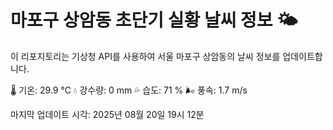 
# 마포구 상암동 초단기 실황 날씨 정보 🌤️

이 리포지토리는 기상청 API를 사용하여 서울 마포구 상암동의 날씨 정보를 업데이트합니다. 

🌡️ 기온: 29.9 ℃
💧 강수량: 0 mm
💦 습도: 71 %
🌬️ 풍속: 1.7 m/s

마지막 업데이트 시각: 2025년 08월 20일 19시 12분    

